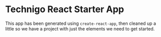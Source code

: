 # Technigo React Starter App

This app has been generated using `create-react-app`, then cleaned up a little so we have a project with just the elements we need to get started.

